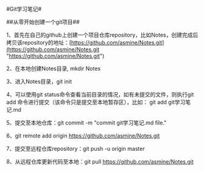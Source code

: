 #Git学习笔记#

##从零开始创建一个git项目##

1、首先在自己的github上创建一个项目仓库repository，比如Notes，创建完成后拷贝该repository的地址：[https://github.com/asmine/Notes.git](https://github.com/asmine/Notes.git "https://github.com/asmine/Notes.git")

2、在本地创建Notes目录, mkdir Notes

3、进入Notes目录，git init

4、可以使用git status命令查看当前目录的情况，如有未提交的文件，则执行git add <filename>命令进行提交（该命令只是提交至本地暂存区），比如： git add git学习笔记.md

5、提交至本地仓库：git commit -m "commit git学习笔记.md file."

6、git remote add origin https://github.com/asmine/Notes.git

7、提交至远程仓库repository：git push -u origin master 

8、从远程仓库更新代码至本地：git pull https://github.com/asmine/Notes.git
